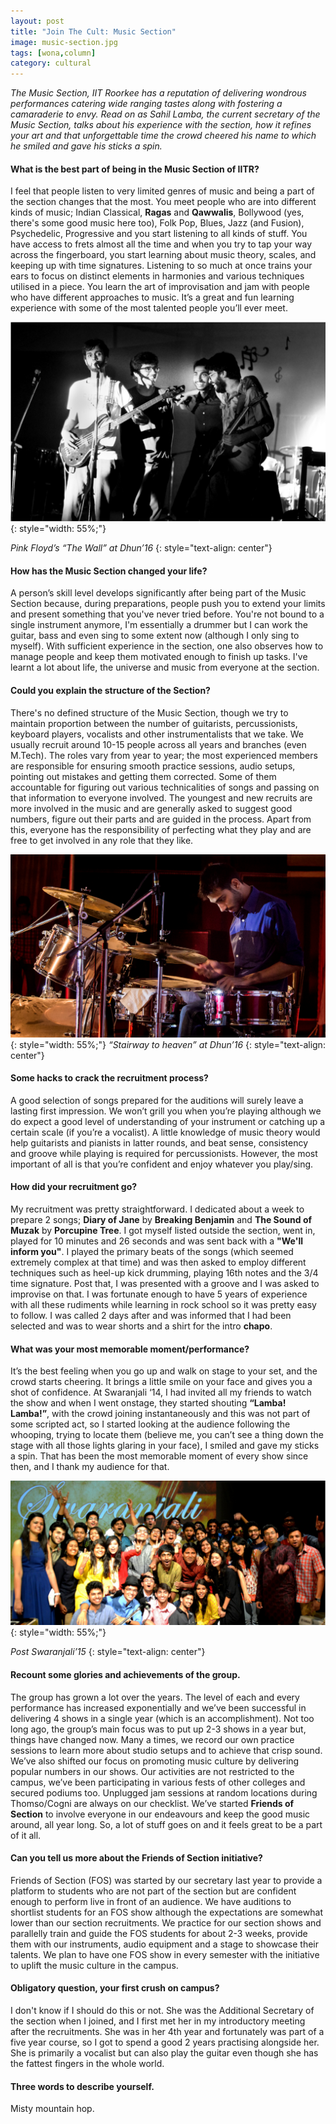 ```yaml
---
layout: post
title: "Join The Cult: Music Section"
image: music-section.jpg
tags: [wona,column]
category: cultural
---
```


_The Music Section, IIT Roorkee has a reputation of delivering wondrous performances catering wide ranging tastes along with fostering a camaraderie to envy. Read on as Sahil Lamba, the current secretary of the Music Section, talks about his experience with the section, how it refines your art and that unforgettable time the crowd cheered his name to which he smiled and gave his sticks a spin._

#### <b>What is the best part of being in the Music Section of IITR?</b> 

I feel that people listen to very limited genres of music and being a part of the section changes that the most. You meet people who are into different kinds of music; Indian Classical, <b>Ragas</b> and <b>Qawwalis</b>, Bollywood (yes, there's some good music here too), Folk Pop, Blues, Jazz (and Fusion), Psychedelic, Progressive and you start listening to all kinds of stuff. You have access to frets almost all the time and when you try to tap your way across the fingerboard, you start learning about music theory, scales, and keeping up with time signatures. Listening to so much at once trains your ears to focus on distinct elements in harmonies and various techniques utilised in a piece. You learn the art of improvisation and jam with people who have different approaches to music. It’s a great and fun learning experience with some of the most talented people you’ll ever meet.

![Pink Floyd’s “The Wall” at Dhun’16](/images/posts/the-wall-dhun-16.png){: style="width: 55%;"}

*Pink Floyd’s “The Wall” at Dhun’16*
{: style="text-align: center"}

#### <b>How has the Music Section changed your life?</b>

A person’s skill level develops significantly after being part of the Music Section because, during preparations, people push you to extend your limits and present something that you've never tried before. You're not bound to a single instrument anymore, I'm essentially a drummer but I can work the guitar, bass and even sing to some extent now (although I only sing to myself). With sufficient experience in the section, one also observes how to manage people and keep them motivated enough to finish up tasks. I've learnt a lot about life, the universe and music from everyone at the section.

#### <b>Could you explain the structure of the Section?</b>

There's no defined structure of the Music Section, though we try to maintain proportion between the number of guitarists, percussionists, keyboard players, vocalists and other instrumentalists that we take. We usually recruit around 10­-15 people across all years and branches (even M.Tech). The roles vary from year to year; the most experienced members are responsible for ensuring smooth practice sessions, audio setups, pointing out mistakes and getting them corrected. Some of them accountable for figuring out various technicalities of songs and passing on that information to everyone involved. The youngest and new recruits are more involved in the music and are generally asked to suggest good numbers, figure out their parts and are guided in the process. Apart from this, everyone has the responsibility of perfecting what they play and are free to get involved in any role that they like.

![“Stairway to heaven” at Dhun’16](/images/posts/stairway-to-heaven-dhun-16.png){: style="width: 55%;"}
*“Stairway to heaven” at Dhun’16*
{: style="text-align: center"}

#### <b>Some hacks to crack the recruitment process?</b>

A good selection of songs prepared for the auditions will surely leave a lasting first impression. We won’t grill you when you’re playing although we do expect a good level of understanding of your instrument or catching up a certain scale (if you’re a vocalist). A little knowledge of music theory would help guitarists and pianists in latter rounds, and beat sense, consistency and groove while playing is required for percussionists. However, the most important of all is that you’re confident and enjoy whatever you play/sing.

#### <b>How did your recruitment go?</b>

My recruitment was pretty straightforward. I dedicated about a week to prepare 2 songs; <b>Diary of Jane</b> by <b>Breaking Benjamin</b> and <b>The Sound of Muzak</b> by <b>Porcupine Tree</b>. I got myself listed outside the section, went in, played for 10 minutes and 26 seconds and was sent back with a <b>"We'll inform you"</b>. I played the primary beats of the songs (which seemed extremely complex at that time) and was then asked to employ different techniques such as heel­-up kick drumming, playing 16th notes and the 3/4 time signature. Post that, I was presented with a groove and I was asked to improvise on that. I was fortunate enough to have 5 years of experience with all these rudiments while learning in rock school so it was pretty easy to follow. I was called 2 days after and was informed that I had been selected and was to wear shorts and a shirt for the intro <b>chapo</b>.

#### <b>What was your most memorable moment/performance?</b>

It’s the best feeling when you go up and walk on stage to your set, and the crowd starts cheering. It brings a little smile on your face and gives you a shot of confidence. At Swaranjali ‘14, I had invited all my friends to watch the show and when I went onstage, they started shouting <b>“Lamba! Lamba!”</b>, with the crowd joining instantaneously and this was not part of some scripted act, so I started looking at the audience following the whooping, trying to locate them (believe me, you can’t see a thing down the stage with all those lights glaring in your face), I smiled and gave my sticks a spin. That has been the most memorable moment of every show since then, and I thank my audience for that.

![Post Swaranjali’15](/images/posts/post-swaranjali-15.png){: style="width: 55%;"}

*Post Swaranjali’15*
{: style="text-align: center"}

#### <b>Recount some glories and achievements of the group.</b>

The group has grown a lot over the years. The level of each and every performance has increased exponentially and we’ve been successful in delivering 4 shows in a single year (which is an accomplishment). Not too long ago, the group’s main focus was to put up 2­-3 shows in a year but, things have changed now. Many a times, we record our own practice sessions to learn more about studio setups and to achieve that crisp sound. We’ve also shifted our focus on promoting music culture by delivering popular numbers in our shows. Our activities are not restricted to the campus, we’ve been participating in various fests of other colleges and secured podiums too. Unplugged jam sessions at random locations during Thomso/Cogni are always on our checklist. We’ve started <b>Friends of Section</b> to involve everyone in our endeavours and keep the good music around, all year long. So, a lot of stuff goes on and it feels great to be a part of it all.

#### <b>Can you tell us more about the Friends of Section initiative?</b>

Friends of Section (FOS) was started by our secretary last year to provide a platform to students who are not part of the section but are confident enough to perform live in front of an audience. We have auditions to shortlist students for an FOS show although the expectations are somewhat lower than our section recruitments. We practice for our section shows and parallelly train and guide the FOS students for about 2­-3 weeks, provide them with our instruments, audio equipment and a stage to showcase their talents. We plan to have one FOS show in every semester with the initiative to uplift the music culture in the campus.

#### <b>Obligatory question, your first crush on campus?</b>

I don't know if I should do this or not. She was the Additional Secretary of the section when I joined, and I first met her in my introductory meeting after the recruitments. She was in her 4th year and fortunately was part of a five­ year course, so I got to spend a good 2 years practising alongside her. She is primarily a vocalist but can also play the guitar even though she has the fattest fingers in the whole world.

#### <b>Three words to describe yourself.</b>

Misty mountain hop.
